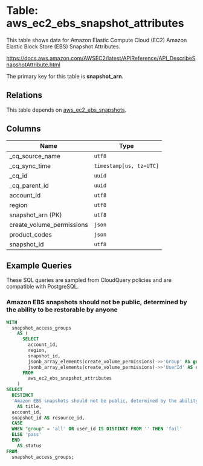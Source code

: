 # Table: aws_ec2_ebs_snapshot_attributes

This table shows data for Amazon Elastic Compute Cloud (EC2) Amazon Elastic Block Store (EBS) Snapshot Attributes.

https://docs.aws.amazon.com/AWSEC2/latest/APIReference/API_DescribeSnapshotAttribute.html

The primary key for this table is **snapshot_arn**.

## Relations

This table depends on [aws_ec2_ebs_snapshots](aws_ec2_ebs_snapshots).

## Columns

| Name          | Type          |
| ------------- | ------------- |
|_cq_source_name|`utf8`|
|_cq_sync_time|`timestamp[us, tz=UTC]`|
|_cq_id|`uuid`|
|_cq_parent_id|`uuid`|
|account_id|`utf8`|
|region|`utf8`|
|snapshot_arn (PK)|`utf8`|
|create_volume_permissions|`json`|
|product_codes|`json`|
|snapshot_id|`utf8`|

## Example Queries

These SQL queries are sampled from CloudQuery policies and are compatible with PostgreSQL.

### Amazon EBS snapshots should not be public, determined by the ability to be restorable by anyone

```sql
WITH
  snapshot_access_groups
    AS (
      SELECT
        account_id,
        region,
        snapshot_id,
        jsonb_array_elements(create_volume_permissions)->>'Group' AS group,
        jsonb_array_elements(create_volume_permissions)->>'UserId' AS user_id
      FROM
        aws_ec2_ebs_snapshot_attributes
    )
SELECT
  DISTINCT
  'Amazon EBS snapshots should not be public, determined by the ability to be restorable by anyone'
    AS title,
  account_id,
  snapshot_id AS resource_id,
  CASE
  WHEN "group" = 'all' OR user_id IS DISTINCT FROM '' THEN 'fail'
  ELSE 'pass'
  END
    AS status
FROM
  snapshot_access_groups;
```


